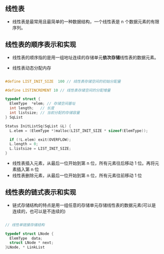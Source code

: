 ## 线性表

- 线性表是最常用且最简单的一种数据结构，一个线性表是 n 个数据元素的有限序列。

## 线性表的顺序表示和实现

- 线性表的顺序指的是用一组地址连续的存储单元**依次存储**线性表的数据元素。

- 线性表动态分配内存

```c

#define LIST_INIT_SIZE  100 // 线性表存储空间的初始分配量

#define LISTINCREMENT 10 // 线性表存储空间的分配增量

typedef struct {
  ElemType  *elem; // 存储空间基址
  int length;   // 长度
  int listsize; // 当前分配的存储容量
} SqList

Status InitListSq(SqList &L) {
  L.elem = (ElemType *)malloc(LIST_INIT_SIZE * sizeof(ElemType));

  if (!L.elem) exit(OVERFLOW);
  L.length = 0;
  L.listsize = LIST_INIT_SIZE;
}

```

- 线性表插入元素，从最后一位开始到第 n 位，所有元素往后移动 1 位。再将元素插入第 n 位
- 线性表删除元素，从最后一位开始到第 n 位，所有元素往前移动 1 位

## 线性表的链式表示和实现

- 链式存储结构的特点是用一组任意的存储单元存储线性表的数据元素(可以是连续的，也可以是不连续的)

```c

// 线性单链接存储结构

typedef struct LNode {
  ElemType  data;
  struct LNode * next;
}LNode, * LinkList

```

